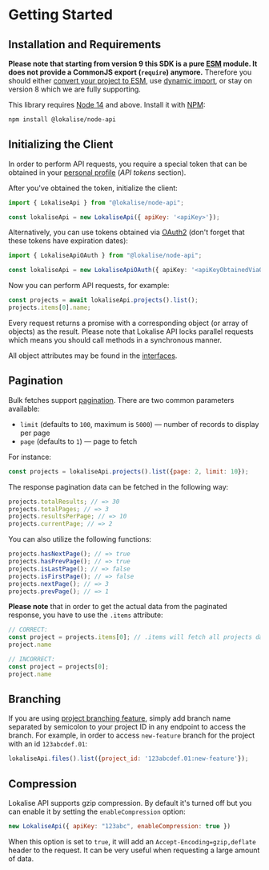 # Getting Started

## Installation and Requirements

**Please note that starting from version 9 this SDK is a pure [ESM](https://developer.mozilla.org/en-US/docs/Web/JavaScript/Guide/Modules) module. It does not provide a CommonJS export (`require`) anymore.** Therefore you should either [convert your project to ESM](https://gist.github.com/sindresorhus/a39789f98801d908bbc7ff3ecc99d99c), use [dynamic import](https://v8.dev/features/dynamic-import), or stay on version 8 which we are fully supporting.

This library requires [Node 14](https://nodejs.org) and above. Install it with [NPM](https://www.npmjs.com/):

```bash
npm install @lokalise/node-api
```

## Initializing the Client

In order to perform API requests, you require a special token that can be obtained in your [personal profile](https://lokalise.com/profile#apitokens) (*API tokens* section).

After you've obtained the token, initialize the client:

```js
import { LokaliseApi } from "@lokalise/node-api";

const lokaliseApi = new LokaliseApi({ apiKey: '<apiKey>'});
```

Alternatively, you can use tokens obtained via [OAuth2](https://lokalise.github.io/node-lokalise-api/additional_info/oauth2_flow) (don't forget that these tokens have expiration dates):

```ts
import { LokaliseApiOAuth } from "@lokalise/node-api";

const lokaliseApi = new LokaliseApiOAuth({ apiKey: '<apiKeyObtainedViaOauth2>' });
```

Now you can perform API requests, for example:

```js
const projects = await lokaliseApi.projects().list();
projects.items[0].name;
```

Every request returns a promise with a corresponding object (or array of objects) as the result. Please note that Lokalise API locks parallel requests which means you should call methods in a synchronous manner.

All object attributes may be found in the [interfaces](https://github.com/lokalise/node-lokalise-api/tree/master/src/interfaces).

## Pagination

Bulk fetches support [pagination](https://app.lokalise.com/api2docs/curl/#resource-pagination). There are two common parameters available:

* `limit` (defaults to `100`, maximum is `5000`) &mdash; number of records to display per page
* `page` (defaults  to `1`) &mdash; page to fetch

For instance:

```js
const projects = lokaliseApi.projects().list({page: 2, limit: 10});
```

The response pagination data can be fetched in the following way:

```js
projects.totalResults; // => 30
projects.totalPages; // => 3
projects.resultsPerPage; // => 10
projects.currentPage; // => 2
```

You can also utilize the following functions:

```js
projects.hasNextPage(); // => true
projects.hasPrevPage(); // => true
projects.isLastPage(); // => false
projects.isFirstPage(); // => false
projects.nextPage(); // => 3
projects.prevPage(); // => 1
```

**Please note** that in order to get the actual data from the paginated response, you have to use the `.items` attribute:

```js
// CORRECT:
const project = projects.items[0]; // .items will fetch all projects data and [0] will get the first project
project.name

// INCORRECT:
const project = projects[0];
project.name
```

## Branching

If you are using [project branching feature](https://docs.lokalise.com/en/articles/3391861-project-branching), simply add branch name separated by semicolon to your project ID in any endpoint to access the branch. For example, in order to access `new-feature` branch for the project with an id `123abcdef.01`:

```js
lokaliseApi.files().list({project_id: '123abcdef.01:new-feature'});
```

## Compression

Lokalise API supports gzip compression. By default it's turned off but you can enable it by setting the `enableCompression` option:

```js
new LokaliseApi({ apiKey: "123abc", enableCompression: true })
```

 When this option is set to `true`, it will add an `Accept-Encoding=gzip,deflate` header to the request. It can be very useful when requesting a large amount of data.